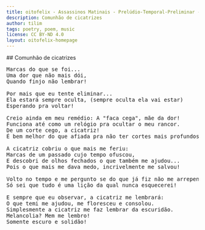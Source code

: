```yaml
---
title: oitofelix - Assassinos Matinais - Prelúdio-Temporal-Preliminar - Comunhão de cicatrizes
description: Comunhão de cicatrizes
author: tilim
tags: poetry, poem, music
license: CC BY-ND 4.0
layout: oitofelix-homepage
---
```

<div id="markdown" markdown="1">
## Comunhão de cicatrizes

<pre class="poem">
Marcas do que se foi...
Uma dor que não mais dói,
Quando finjo não lembrar!

Por mais que eu tente eliminar...
Ela estará sempre oculta, (sempre oculta ela vai estar)
Esperando pra voltar!

Creio ainda em meu remédio: A "faca cega", mãe da dor!
Funciona até como um relógio pra ocultar o meu rancor.
De um corte cego, a cicatriz!
É bem melhor do que afiada pra não ter cortes mais profundos.

A cicatriz cobriu o que mais me feriu:
Marcas de um passado cujo tempo ofuscou,
E descobri de olhos fechados o que também me ajudou...
Pois o que mais me dava medo, incrivelmente me salvou!

Volto no tempo e me pergunto se do que já fiz não me arrependo...
Só sei que tudo é uma lição da qual nunca esquecerei!

E sempre que eu observar, a cicatriz me lembrará:
O que temi me ajudou, me floresceu e consolou.
Simplesmente a cicatriz me faz lembrar da escuridão.
Melancolia? Mem me lembro!
Somente escuro e solidão!
</pre>

</div>
